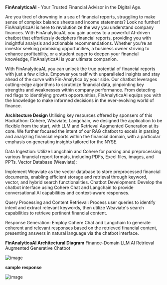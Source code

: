 **FinAnalyticaAI** - Your Trusted Financial Advisor in the Digital Age.

Are you tired of drowning in a sea of financial reports, struggling to make sense of complex balance sheets and income statements? Look no further! FinAnalyticaAI is here to revolutionize the way you understand company finances.
With FinAnalyticaAI, you gain access to a powerful AI-driven chatbot that effortlessly deciphers financial reports, providing you with insightful analysis and actionable recommendations. Whether you're an investor seeking promising opportunities, a business owner striving to enhance profitability, or a student eager to deepen your financial knowledge, FinAnalyticaAI is your ultimate companion.

With FinAnalyticaAI, you can unlock the true potential of financial reports with just a few clicks. Empower yourself with unparalleled insights and stay ahead of the curve with Fin-Analytica by your side.
Our chatbot leverages cutting-edge algorithms to scrutinize financial data, pinpointing key strengths and weaknesses within company performance. From detecting red flags to identifying growth opportunities, FinAnalyticaAI equips you with the knowledge to make informed decisions in the ever-evolving world of finance.


**Architecture Design**
Utilising key resources offered by sponsers of this Hackathon: Cohere, Weaviate, Langchain, we designed the application to be flexible from the start, with LLM and Retrieval Augmented Generation at its core.
We further focused the intent of our RAG chatbot to excels in parsing and analyzing financial reports within the financial domain, with a particular emphasis on generating insights tailored for the NYSE. 

Data Ingestion:
Utilize Langchain and Cohere for parsing and preprocessing various financial report formats, including PDFs, Excel files, images, and PPTs.
Vector Database (Weaviate):

Implement Weaviate as the vector database to store preprocessed financial documents, enabling efficient storage and retrieval through keyword, vector, and hybrid search functionalities.
Chatbot Development:
Develop the chatbot interface using Cohere Chat and Langchain to provide conversational AI capabilities and context-aware responses.

Query Processing and Content Retrieval:
Process user queries to identify intent and extract relevant keywords, then utilize Weaviate's search capabilities to retrieve pertinent financial content.

Response Generation:
Employ Cohere Chat and Langchain to generate coherent and relevant responses based on the retrieved financial content, presenting answers in natural language via the chatbot interface.

**FinAnalyticaAI Architectural Diagram**
Finance-Domain LLM AI Retrieval Augmented Generative Chatbot

![image](https://github.com/coherehackfinai/enterprise_ai_hackathon/assets/159524395/4e13d3a0-95b0-4466-9189-db5ec533c54c)


**sample response**

![image](https://github.com/coherehackfinai/enterprise_ai_hackathon/assets/159524395/cf2ded3b-d671-4f34-85b7-c81a2cf2c155)









